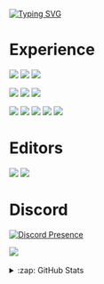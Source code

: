 <a href="https://git.io/typing-svg"><img src="https://readme-typing-svg.demolab.com?font=Fira+Code&size=15&pause=1000&color=F7F7F7&width=435&lines=Welcome+to+my+profile+;Im+praticing+to+be+a+software+engineer" alt="Typing SVG" /></a>

# Experience
![](https://img.shields.io/badge/OS-Windows-informational?style=for-the-badge&labelColor=000000&logo=Windows&logoColor=white&color=9645f4)
![](https://img.shields.io/badge/OS-Linux-informational?style=for-the-badge&labelColor=000000&logo=Linux&logoColor=white&color=9645f4)
![](https://img.shields.io/badge/Language-Git-informational?style=for-the-badge&labelColor=000000&logo=Git&logoColor=white&color=9645f4)

![](https://img.shields.io/badge/Language-lua-informational?style=for-the-badge&labelColor=000000&logo=LUA&logoColor=white&color=9645f4)
![](https://img.shields.io/badge/Language-C++-informational?style=for-the-badge&labelColor=000000&logo=C++&logoColor=white&color=9645f4)
![](https://img.shields.io/badge/Language-Typescript-informational?style=for-the-badge&labelColor=000000&logo=Typescript&logoColor=white&color=9645f4)

![](https://img.shields.io/badge/Language-Html-informational?style=for-the-badge&labelColor=000000&logo=HTML5&logoColor=white&color=9645f4)
![](https://img.shields.io/badge/Language-Css-informational?style=for-the-badge&labelColor=000000&logo=CSS3&logoColor=white&color=9645f4)
![](https://img.shields.io/badge/Language-JavaScript-informational?style=for-the-badge&labelColor=000000&logo=JavaScript&logoColor=white&color=9645f4)
![](https://img.shields.io/badge/Language-react-informational?style=for-the-badge&labelColor=000000&logo=react&logoColor=white&color=9645f4)
![](https://img.shields.io/badge/Language-Sql-informational?style=for-the-badge&labelColor=000000&logo=SQL&logoColor=white&color=9645f4)

# Editors
![](https://img.shields.io/badge/IDE-VSCode-informational?style=for-the-badge&labelColor=000000&logo=visual-studio-code&logoColor=white&color=9645f4)
</a>
![](https://img.shields.io/badge/jetbrains-informational?style=for-the-badge&labelColor=000000&logo=jetbrains&logoColor=white&color=9645f4)
</a>

# Discord
[![Discord Presence](https://lanyard.cnrad.dev/api/516646179724066816)](https://discord.com/users/516646179724066816theme=:dark) 

<a href="https://github.com/olivershot1/github-readme-stats">
  <img align="center" src="https://github-readme-stats.vercel.app/api/top-langs/?username=olivershot1&count_private=true&theme=midnight-purple&layout=compact" />
</a>
<br />
<br />

<details>
  <summary>:zap: GitHub Stats</summary>

<a href="https://github.com/olivershot1/github-readme-stats">
  <img align="center" src="https://github-readme-stats.vercel.app/api?username=olivershot1&count_private=true&theme=midnight-purple" />
</a>
  
